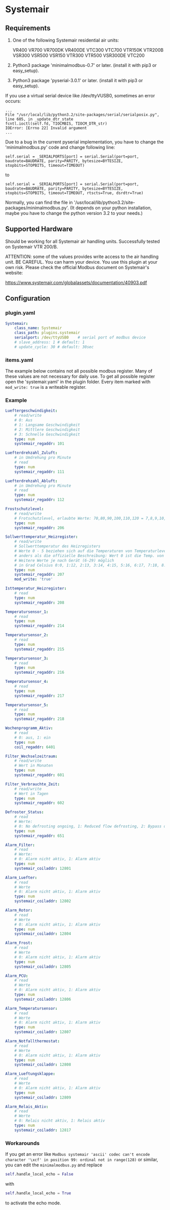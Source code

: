 # Systemair

## Requirements

 1. One of the following Systemair residential air units:

    VR400
    VR700
    VR700DK
    VR400DE
    VTC300
    VTC700
    VTR150K
    VTR200B
    VSR300
    VSR500
    VSR150
    VTR300
    VTR500
    VSR300DE
    VTC200

 2. Python3 package 'minimalmodbus-0.7' or later. (install it with pip3 or easy_setup).
 3. Python3 package 'pyserial-3.0.1' or later. (install it with pip3 or easy_setup).

 If you use a virtual serial device like /dev/ttyVUSB0, sometimes an error occurs:

    ...
    File "/usr/local/lib/python3.2/site-packages/serial/serialposix.py", line 605, in _update_dtr_state
    fcntl.ioctl(self.fd, TIOCMBIS, TIOCM_DTR_str)
    IOError: [Errno 22] Invalid argument
    ...

 Due to a bug in the current pyserial implementation, you have to change the 'minimalmodbus.py' code and change
 following line:

    self.serial = _SERIALPORTS[port] = serial.Serial(port=port, baudrate=BAUDRATE, parity=PARITY, bytesize=BYTESIZE,
    stopbits=STOPBITS, timeout=TIMEOUT)

 to

    self.serial = _SERIALPORTS[port] = serial.Serial(port=port, baudrate=BAUDRATE, parity=PARITY, bytesize=BYTESIZE,
    stopbits=STOPBITS, timeout=TIMEOUT, rtscts=True, dsrdtr=True)

 Normally, you can find the file in '/usr/local/lib/python3.2/site-packages/minimalmodbus.py'. (It depends on your
 python installation, maybe you have to change the python version 3.2 to your needs.)


## Supported Hardware

 Should be working for all Systemair air handling units. Successfully tested on Systemair VTR 200/B.

 ATTENTION: some of the values provides write access to the air handling unit. BE CAREFUL. You can harm your device.
 You use this plugin at your own risk. Please check the official Modbus document on Systemair's website:

 https://www.systemair.com/globalassets/documentation/40903.pdf


## Configuration


### plugin.yaml

```yaml
Systemair:
    class_name: Systemair
    class_path: plugins.systemair
    serialport: /dev/ttyUSB0    # serial port of modbus device
    # slave_address: 1 # default: 1
    # update_cycle: 30 # default: 30sec
```

### items.yaml

The example below contains not all possible modbus register. Many of these values are not necessary for daily use.
To get all possible register open the 'systemair.yaml' in the plugin folder. Every item marked with ``mod_write: true`` is a writeable register.

### Example

```yaml
Lueftergeschwindigkeit:
    # read/write
    # 0: Aus
    # 1: Langsame Geschwindigkeit
    # 2: Mittlere Geschwindigkeit
    # 3: Schnelle Geschwindigkeit
    type: num
    systemair_regaddr: 101

Luefterdrehzahl_Zuluft:
    # in Umdrehung pro Minute
    # read
    type: num
    systemair_regaddr: 111

Luefterdrehzahl_Abluft:
    # in Umdrehung pro Minute
    # read
    type: num
    systemair_regaddr: 112

Frostschutzlevel:
    # read/write
    # Frotschutzlevel, erlaubte Werte: 70,80,90,100,110,120 = 7,8,9,10,11,12°C
    type: num
    systemair_regaddr: 206

Sollwerttemperatur_Heizregister:
    # read/write
    # Sollwerttemperatur des Heizregisters
    # Werte 0 - 5 beziehen sich auf die Temperaturen von Temperaturlevel1_Heizregister bis Temperaturlevel5_Heizregister
    # anders als die offizielle Beschreibung: Wert 0 ist die Temp. von Temperaturlevel1_Heizregister, 1 von Temperaturlevel2_Heizregister usw.
    # Weitere Werte je nach Gerät (6-29) möglich
    # in Grad Celsius 0:0, 1:12, 2:13, 3:14, 4:15, 5:16, 6:17, 7:18, 8:19, 9:20, 10:21, 11:22 usw.
    type: num
    systemair_regaddr: 207
    mod_write: 'true'

Isttemperatur_Heizregister:
    # read
    type: num
    systemair_regaddr: 208

Temperatursensor_1:
    # read
    type: num
    systemair_regaddr: 214

Temperatursensor_2:
    # read
    type: num
    systemair_regaddr: 215

Temperatursensor_3:
    # read
    type: num
    systemair_regaddr: 216

Temperatursensor_4:
    # read
    type: num
    systemair_regaddr: 217

Temperatursensor_5:
    # read
    type: num
    systemair_regaddr: 218

Wochenprogramm_Aktiv:
    # read
    # 0: aus, 1: ein
    type: num
    coil_regaddr: 6401

Filter_Wechselzeitraum:
    # read/write
    # Wert in Monaten
    type: num
    systemair_regaddr: 601

Filter_Verbrauchte_Zeit:
    # read/write
    # Wert in Tagen
    type: num
    systemair_regaddr: 602

Defroster_Status:
    # read
    # Werte:
    # 0: No defrosting ongoing, 1: Reduced flow defrosting, 2: Bypass defrosting, 3: Stop defrosting
    type: num
    systemair_regaddr: 651

Alarm_Filter:
    # read
    # Werte:
    # 0: Alarm nicht aktiv, 1: Alarm aktiv
    type: num
    systemair_coiladdr: 12801

Alarm_Luefter:
    # read
    # Werte
    # 0: Alarm nicht aktiv, 1: Alarm aktiv
    type: num
    systemair_coiladdr: 12802

Alarm_Rotor:
    # read
    # Werte
    # 0: Alarm nicht aktiv, 1: Alarm aktiv
    type: num
    systemair_coiladdr: 12804

Alarm_Frost:
    # read
    # Werte
    # 0: Alarm nicht aktiv, 1: Alarm aktiv
    type: num
    systemair_coiladdr: 12805

Alarm_PCU:
    # read
    # Werte
    # 0: Alarm nicht aktiv, 1: Alarm aktiv
    type: num
    systemair_coiladdr: 12806

Alarm_Temperatursensor:
    # read
    # Werte
    # 0: Alarm nicht aktiv, 1: Alarm aktiv
    type: num
    systemair_coiladdr: 12807

Alarm_Notfallthermostat:
    # read
    # Werte
    # 0: Alarm nicht aktiv, 1: Alarm aktiv
    type: num
    systemair_coiladdr: 12808

Alarm_Lueftungsklappe:
    # read
    # Werte
    # 0: Alarm nicht aktiv, 1: Alarm aktiv
    type: num
    systemair_coiladdr: 12809

Alarm_Relais_Aktiv:
    # read
    # Werte
    # 0: Relais nicht aktiv, 1: Relais aktiv
    type: num
    systemair_coiladdr: 12817
```

### Workarounds

 If you get an error like ``Modbus systemair 'ascii' codec can't encode character '\xcf' in position 99: ordinal not
 in range(128)`` or similar, you can edit the ``minimalmodbus.py`` and replace

 ```python
 self.handle_local_echo = False
 ```

 with

 ```python
 self.handle_local_echo = True
 ```

 to activate the echo mode.
